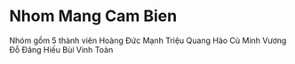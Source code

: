 # Nhom Mang Cam Bien
Nhóm gồm 5 thành viên 
Hoàng Đức Mạnh
Triệu Quang Hào
Cù Minh Vương
Đỗ Đăng Hiếu
Bùi Vinh Toàn